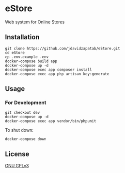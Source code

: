 # eStore

Web system for Online Stores

## Installation

```shell script
git clone https://github.com/jdavidzapatab/eStore.git
cd eStore
cp .env.example .env
docker-compose build app
docker-compose up -d
docker-compose exec app composer install
docker-compose exec app php artisan key:generate
```

## Usage

### For Development

```shell script
git checkout dev
docker-compose up -d
docker-compose exec app vendor/bin/phpunit
```

To shut down:

```shell script
docker-compose down
```

## License
[GNU GPLv3](https://choosealicense.com/licenses/gpl-3.0/)
